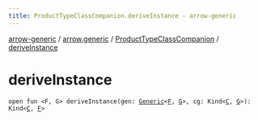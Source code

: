 ```yaml
---
title: ProductTypeClassCompanion.deriveInstance - arrow-generic
---
```


[arrow-generic](../../index.html) / [arrow.generic](../index.html) / [ProductTypeClassCompanion](index.html) / [deriveInstance](./derive-instance.html)

# deriveInstance

`open fun <F, G> deriveInstance(gen: `[`Generic`](../-generic/index.html)`<`[`F`](derive-instance.html#F)`, `[`G`](derive-instance.html#G)`>, cg: Kind<`[`C`](index.html#C)`, `[`G`](derive-instance.html#G)`>): Kind<`[`C`](index.html#C)`, `[`F`](derive-instance.html#F)`>`